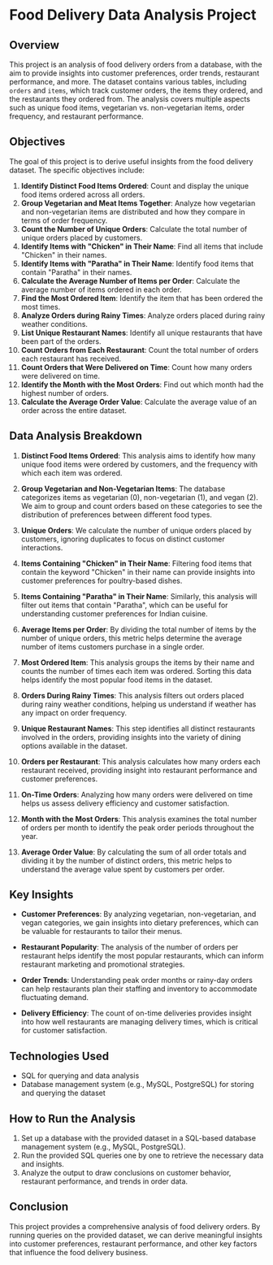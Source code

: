# Food Delivery Data Analysis Project

## Overview

This project is an analysis of food delivery orders from a database, with the aim to provide insights into customer preferences, order trends, restaurant performance, and more. The dataset contains various tables, including `orders` and `items`, which track customer orders, the items they ordered, and the restaurants they ordered from. The analysis covers multiple aspects such as unique food items, vegetarian vs. non-vegetarian items, order frequency, and restaurant performance.

## Objectives

The goal of this project is to derive useful insights from the food delivery dataset. The specific objectives include:

1. **Identify Distinct Food Items Ordered**: Count and display the unique food items ordered across all orders.
2. **Group Vegetarian and Meat Items Together**: Analyze how vegetarian and non-vegetarian items are distributed and how they compare in terms of order frequency.
3. **Count the Number of Unique Orders**: Calculate the total number of unique orders placed by customers.
4. **Identify Items with "Chicken" in Their Name**: Find all items that include "Chicken" in their names.
5. **Identify Items with "Paratha" in Their Name**: Identify food items that contain "Paratha" in their names.
6. **Calculate the Average Number of Items per Order**: Calculate the average number of items ordered in each order.
7. **Find the Most Ordered Item**: Identify the item that has been ordered the most times.
8. **Analyze Orders during Rainy Times**: Analyze orders placed during rainy weather conditions.
9. **List Unique Restaurant Names**: Identify all unique restaurants that have been part of the orders.
10. **Count Orders from Each Restaurant**: Count the total number of orders each restaurant has received.
11. **Count Orders that Were Delivered on Time**: Count how many orders were delivered on time.
12. **Identify the Month with the Most Orders**: Find out which month had the highest number of orders.
13. **Calculate the Average Order Value**: Calculate the average value of an order across the entire dataset.

## Data Analysis Breakdown

1. **Distinct Food Items Ordered**: This analysis aims to identify how many unique food items were ordered by customers, and the frequency with which each item was ordered.
   
2. **Group Vegetarian and Non-Vegetarian Items**: The database categorizes items as vegetarian (0), non-vegetarian (1), and vegan (2). We aim to group and count orders based on these categories to see the distribution of preferences between different food types.

3. **Unique Orders**: We calculate the number of unique orders placed by customers, ignoring duplicates to focus on distinct customer interactions.

4. **Items Containing "Chicken" in Their Name**: Filtering food items that contain the keyword "Chicken" in their name can provide insights into customer preferences for poultry-based dishes.

5. **Items Containing "Paratha" in Their Name**: Similarly, this analysis will filter out items that contain "Paratha", which can be useful for understanding customer preferences for Indian cuisine.

6. **Average Items per Order**: By dividing the total number of items by the number of unique orders, this metric helps determine the average number of items customers purchase in a single order.

7. **Most Ordered Item**: This analysis groups the items by their name and counts the number of times each item was ordered. Sorting this data helps identify the most popular food items in the dataset.

8. **Orders During Rainy Times**: This analysis filters out orders placed during rainy weather conditions, helping us understand if weather has any impact on order frequency.

9. **Unique Restaurant Names**: This step identifies all distinct restaurants involved in the orders, providing insights into the variety of dining options available in the dataset.

10. **Orders per Restaurant**: This analysis calculates how many orders each restaurant received, providing insight into restaurant performance and customer preferences.

11. **On-Time Orders**: Analyzing how many orders were delivered on time helps us assess delivery efficiency and customer satisfaction.

12. **Month with the Most Orders**: This analysis examines the total number of orders per month to identify the peak order periods throughout the year.

13. **Average Order Value**: By calculating the sum of all order totals and dividing it by the number of distinct orders, this metric helps to understand the average value spent by customers per order.

## Key Insights

- **Customer Preferences**: By analyzing vegetarian, non-vegetarian, and vegan categories, we gain insights into dietary preferences, which can be valuable for restaurants to tailor their menus.
  
- **Restaurant Popularity**: The analysis of the number of orders per restaurant helps identify the most popular restaurants, which can inform restaurant marketing and promotional strategies.

- **Order Trends**: Understanding peak order months or rainy-day orders can help restaurants plan their staffing and inventory to accommodate fluctuating demand.

- **Delivery Efficiency**: The count of on-time deliveries provides insight into how well restaurants are managing delivery times, which is critical for customer satisfaction.

## Technologies Used

- SQL for querying and data analysis
- Database management system (e.g., MySQL, PostgreSQL) for storing and querying the dataset

## How to Run the Analysis

1. Set up a database with the provided dataset in a SQL-based database management system (e.g., MySQL, PostgreSQL).
2. Run the provided SQL queries one by one to retrieve the necessary data and insights.
3. Analyze the output to draw conclusions on customer behavior, restaurant performance, and trends in order data.

## Conclusion

This project provides a comprehensive analysis of food delivery orders. By running queries on the provided dataset, we can derive meaningful insights into customer preferences, restaurant performance, and other key factors that influence the food delivery business.
